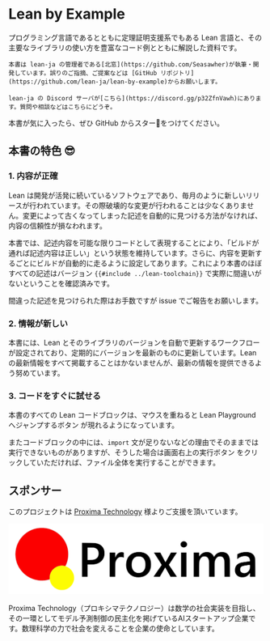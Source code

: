 # Lean by Example

プログラミング言語であるとともに定理証明支援系でもある Lean 言語と、その主要なライブラリの使い方を豊富なコード例とともに解説した資料です。

```admonish info title=""
本書は lean-ja の管理者である[北窓](https://github.com/Seasawher)が執筆・開発しています。誤りのご指摘、ご提案などは [GitHub リポジトリ](https://github.com/lean-ja/lean-by-example)からお願いします。

lean-ja の Discord サーバが[こちら](https://discord.gg/p32ZfnVawh)にあります。質問や相談などはこちらにどうぞ。
```

本書が気に入ったら、ぜひ GitHub からスター🌟をつけてください。

## 本書の特色 😎

### 1. 内容が正確
Lean は開発が活発に続いているソフトウェアであり、毎月のように新しいリリースが行われています。その際破壊的な変更が行われることは少なくありません。変更によって古くなってしまった記述を自動的に見つける方法がなければ、内容の信頼性が損なわれます。

本書では、記述内容を可能な限りコードとして表現することにより、「ビルドが通れば記述内容は正しい」という状態を維持しています。さらに、内容を更新するごとにビルドが自動的に走るように設定してあります。これにより本書のほぼすべての記述はバージョン `{{#include ../lean-toolchain}}` で実際に間違いがないということを確認済みです。

間違った記述を見つけられた際はお手数ですが issue でご報告をお願いします。

### 2. 情報が新しい
本書には、Lean とそのライブラリのバージョンを自動で更新するワークフローが設定されており、定期的にバージョンを最新のものに更新しています。Lean の最新情報をすべて掲載することはかないませんが、最新の情報を提供できるよう努めています。

### 3. コードをすぐに試せる
本書のすべての Lean コードブロックは、マウスを重ねると Lean Playground へジャンプするボタン <i class="fa fa-external-link"></i> が現れるようになっています。

またコードブロックの中には、`import` 文が足りないなどの理由でそのままでは実行できないものがありますが、そうした場合は画面右上の実行ボタン <i class="fa fa-play"></i> をクリックしていただければ、ファイル全体を実行することができます。

## スポンサー

このプロジェクトは [Proxima Technology](https://proxima-ai-tech.com/) 様よりご支援を頂いています。

![logo of Proxima Technology](./image/proxima.svg)

Proxima Technology（プロキシマテクノロジー）は数学の社会実装を目指し、その⼀環としてモデル予測制御の民主化を掲げているAIスタートアップ企業です。数理科学の力で社会を変えることを企業の使命としています。

